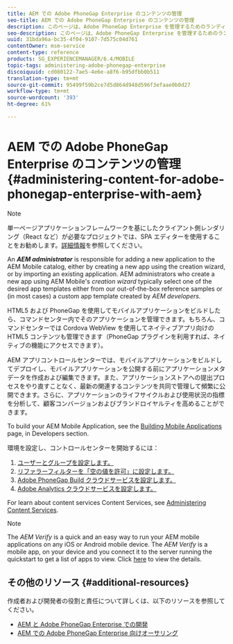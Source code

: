 ```yaml
---
title: AEM での Adobe PhoneGap Enterprise のコンテンツの管理
seo-title: AEM での Adobe PhoneGap Enterprise のコンテンツの管理
description: このページは、Adobe PhoneGap Enterprise を管理するためのランディングページとして参照できます。
seo-description: このページは、Adobe PhoneGap Enterprise を管理するためのランディングページとして参照できます。
uuid: 31bda96a-bc35-4f04-9107-7d575c04d761
contentOwner: msm-service
content-type: reference
products: SG_EXPERIENCEMANAGER/6.4/MOBILE
topic-tags: administering-adobe-phonegap-enterprise
discoiquuid: cd080122-7ae5-4e6e-a8f6-b95dfbb0b511
translation-type: tm+mt
source-git-commit: 95499f59b2ce7d5d864d948d596f3efaae0b0d27
workflow-type: tm+mt
source-wordcount: '393'
ht-degree: 61%

---
```



# AEM での Adobe PhoneGap Enterprise のコンテンツの管理 {#administering-content-for-adobe-phonegap-enterprise-with-aem}

>[!NOTE]
>
>単一ページアプリケーションフレームワークを基にしたクライアント側レンダリング（React など）が必要なプロジェクトでは、SPA エディターを使用することをお勧めします。[詳細情報](/help/sites-developing/spa-overview.md)を参照してください。

An ***AEM administrator*** is responsible for adding a new application to the AEM Mobile catalog, either by creating a new app using the creation wizard, or by importing an existing application. AEM administrators who create a new app using AEM Mobile&#39;s *creation wizard* typically select one of the desired app templates either from our out-of-the-box reference samples or (in most cases) a custom app template created by *AEM developers.*

HTML5 および PhoneGap を使用してモバイルアプリケーションをビルドしたら、コマンドセンター内でそのアプリケーションを管理できます。もちろん、コマンドセンターでは Cordova WebView を使用してネイティブアプリ向けの HTML5 コンテンツも管理できます（PhoneGap プラグインを利用すれば、ネイティブの機能にアクセスできます）。

AEM アプリコントロールセンターでは、モバイルアプリケーションをビルドしてデプロイし、モバイルアプリケーションを公開する前にアプリケーションメタデータを作成および編集できます。また、アプリケーションストアへの提出プロセスをやり直すことなく、最新の関連するコンテンツを共同で管理して頻繁に公開できます。さらに、アプリケーションのライフサイクルおよび使用状況の指標を分析して、顧客コンバージョンおよびブランドロイヤルティを高めることができます。

To build your AEM Mobile Application, see the [Building Mobile Applications](/help/mobile/building-app-mobile-phonegap.md) page, in Developers section.

環境を設定し、コントロールセンターを開始するには：

1. [ユーザーとグループを設定します。](/help/mobile/configure-users-groups.md)
1. [リファラーフィルターを「空の値を許可」に設定します。](/help/mobile/setting-referrer-filter-empty.md)
1. [Adobe PhoneGap Build クラウドサービスを設定します。](/help/mobile/configure-phonegap-build-cloud.md)
1. [Adobe Analytics クラウドサービスを設定します。](/help/mobile/configure-adobe-mobile-cloud-service.md)

For learn about content services Content Services, see [Administering Content Services](/help/mobile/developing-content-services.md).

>[!NOTE]
>
>The *AEM Verify* is a quick and an easy way to run your AEM mobile applications on any iOS or Android mobile device. The *AEM Verify* is a mobile app, on your device and you connect it to the server running the quickstart to get a list of apps to view. Click [here](/help/mobile/phonegap-mobile-quickstart.md) to view the details.

## その他のリソース {#additional-resources}

作成者および開発者の役割と責任について詳しくは、以下のリソースを参照してください。

* [AEM と Adobe PhoneGap Enterprise での開発](/help/mobile/developing-in-phonegap.md)
* [AEM での Adobe PhoneGap Enterprise 向けオーサリング](/help/mobile/phonegap.md)
